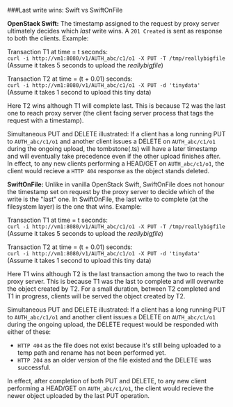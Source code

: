 ###Last write wins: Swift vs SwiftOnFile

**OpenStack Swift:** The timestamp assigned to the request by proxy server
ultimately decides which *last* write wins. A `201 Created` is sent as
response to both the clients. Example:

Transaction T1 at time = t seconds:  
`curl -i http://vm1:8080/v1/AUTH_abc/c1/o1 -X PUT -T /tmp/reallybigfile`  
(Assume it takes 5 seconds to upload the *reallybigfile*)

Transaction T2 at time = (t + 0.01) seconds:  
`curl -i http://vm1:8080/v1/AUTH_abc/c1/o1 -X PUT -d 'tinydata'`  
(Assume it takes 1 second to upload this tiny data)

Here T2 wins although T1 will complete last. This is because T2 was the last
one to reach proxy server (the client facing server process that tags the
request with a timestamp).

Simultaneous PUT and DELETE illustrated: If a client has a long running PUT to
`AUTH_abc/c1/o1` and another client issues a DELETE on `AUTH_abc/c1/o1`
during the ongoing upload, the tombstone(.ts) will have a later timestamp and
will eventually take precedence even if the other upload finishes after. In
effect, to any new clients performing a HEAD/GET on `AUTH_abc/c1/o1`, the
client would recieve a `HTTP 404` response as the object stands deleted.

**SwiftOnFile:** Unlike in vanilla OpenStack Swift, SwiftOnFile does not
honour the timestamp set on request by the proxy server to decide which of
the write is the "last" one. In SwiftOnFile, the last write to complete
(at the filesystem layer) is the one that wins. Example:

Transaction T1 at time = t seconds:  
`curl -i http://vm1:8080/v1/AUTH_abc/c1/o1 -X PUT -T /tmp/reallybigfile`  
(Assume it takes 5 seconds to upload the *reallybigfile*)

Transaction T2 at time = (t + 0.01) seconds:  
`curl -i http://vm1:8080/v1/AUTH_abc/c1/o1 -X PUT -d 'tinydata'`  
(Assume it takes 1 second to upload this tiny data)

Here T1 wins although T2 is the last transaction among the two to reach the
proxy server. This is because T1 was the last to complete and will overwrite
the object created by T2. For a small duration, between T2 completed and
T1 in progress, clients will be served the object created by T2.

Simultaneous PUT and DELETE illustrated: If a client has a long running PUT to
`AUTH_abc/c1/o1` and another client issues a DELETE on `AUTH_abc/c1/o1` during
the ongoing upload, the DELETE request would be responded with either of these:

* `HTTP 404` as the file does not exist because it's still being uploaded to
   a temp path and rename has not been performed yet.
* `HTTP 204` as an older version of the file existed and the DELETE was
   successful.

In effect, after completion of both PUT and DELETE, to any new client
performing a HEAD/GET on `AUTH_abc/c1/o1`, the client would recieve the newer
object uploaded by the last PUT operation.
